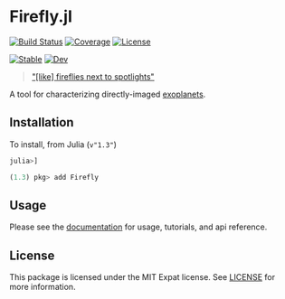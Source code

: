 # Firefly.jl

[![Build Status](https://github.com/juliahci/Firefly.jl/workflows/CI/badge.svg?branch=master)](https://github.com/juliahci/Firefly.jl/actions)
[![Coverage](https://codecov.io/gh/juliahci/Firefly.jl/branch/master/graph/badge.svg)](https://codecov.io/gh/juliahci/Firefly.jl)
[![License](https://img.shields.io/badge/License-MIT-yellow.svg)](https://opensource.org/licenses/MIT)

[![Stable](https://img.shields.io/badge/docs-stable-blue.svg)](https://juliahci.github.io/Firefly.jl/stable)
[![Dev](https://img.shields.io/badge/docs-dev-blue.svg)](https://juliahci.github.io/Firefly.jl/dev)

>   ["[like] fireflies next to spotlights"](https://www.planetary.org/explore/space-topics/exoplanets/direct-imaging.html)

A tool for characterizing directly-imaged [exoplanets](https://en.wikipedia.org/wiki/Exoplanet).

## Installation

To install, from Julia (`v"1.3"`)

```julia
julia>]

(1.3) pkg> add Firefly
```

## Usage

Please see the [documentation](https://juliahci.github.io/Firefly.jl/dev/) for usage, tutorials, and api reference.

## License

This package is licensed under the MIT Expat license. See [LICENSE](LICENSE) for more information.
